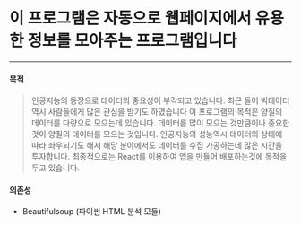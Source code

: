 # 이 프로그램은 자동으로 웹페이지에서 유용한 정보를 모아주는 프로그램입니다
----------
#### 목적
>인공지능의 등장으로 데이터의 중요성이 부각되고 있습니다. 최근 들어 빅데이터 역시 사람들에게 많은 관심을 받기도 하였습니다
>이 프로그램의 목적은 양질의 데이터를 다량으로 모으는데 있습니다. 데이터를 많이 모으는 것만큼이나 중요한 것이
>양질의 데이터를 모으는 것입니다. 인공지능의 성능역시 데이터의 상태에 따라 좌우되기도 해서 해당 분야에서도 데이터를 수집 가공하는데
>많은 시간을 투자합니다.
>최종적으로는 React를 이용하여 앱을 만들어 배포하는것에 목적을 두고 있습니다.

#### 의존성
* Beautifulsoup (파이썬 HTML 분석 모듈)